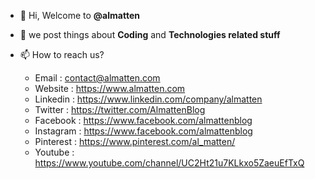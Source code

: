 - 👋 Hi, Welcome to **@almatten**
- 🌱 we post things about **Coding** and **Technologies related stuff**
- 📫 How to reach us? 

  - Email     :   contact@almatten.com
  - Website   :   https://www.almatten.com
  - Linkedin  :   https://www.linkedin.com/company/almatten
  - Twitter   :   https://twitter.com/AlmattenBlog
  - Facebook  :   https://www.facebook.com/almattenblog
  - Instagram :   https://www.facebook.com/almattenblog
  - Pinterest :   https://www.pinterest.com/al_matten/
  - Youtube   :   https://www.youtube.com/channel/UC2Ht21u7KLkxo5ZaeuEfTxQ
